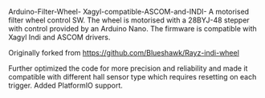 Arduino-Filter-Wheel- Xagyl-compatible-ASCOM-and-INDI-
A motorised filter wheel control SW. The wheel is motorised with a 28BYJ-48 stepper with control provided by an Arduino Nano. The firmware is compatible with Xagyl Indi and ASCOM drivers.

Originally forked from https://github.com/Blueshawk/Rayz-indi-wheel 

Further optimized the code for more precision and reliability and made it compatible with different hall sensor type which requires resetting on each trigger.
Added PlatformIO support.
